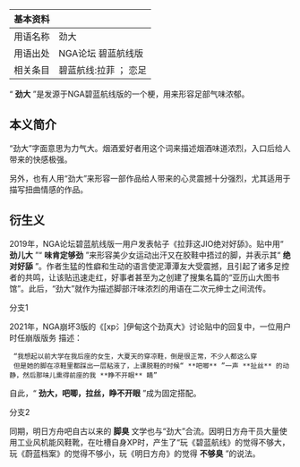 |  **基本资料**  ||
|---|---|
|用语名称  |  劲大   |
|用语出处  |  NGA论坛  碧蓝航线版   |
|相关条目  |  碧蓝航线:拉菲  ；  恋足   |
  
“ **劲大** ”是发源于NGA碧蓝航线版的一个梗，用来形容足部气味浓郁。

##  本义简介

“劲大”字面意思为力气大。烟酒爱好者用这个词来描述烟酒味道浓烈，入口后给人带来的快感极强。

另外，也有人用“劲大”来形容一部作品给人带来的心灵震撼十分强烈，尤其适用于描写扭曲情感的作品。

##  衍生义

2019年，NGA论坛碧蓝航线版一用户发表帖子《拉菲这JIO绝对好舔》。贴中用“ **劲儿大** ”“ **味肯定够劲**
”来形容美少女运动出汗又在胶鞋中捂过的脚，并表示其“ **绝对好舔**
”。作者生猛的性癖和生动的语言使泥潭潭友大受震撼，且引起了诸多足控者的共鸣，让该贴迅速走红，好事者甚至为之创建了搜集名篇的“亚历山大图书馆”。此后，“劲大”就作为描述脚部汗味浓烈的用语在二次元绅士之间流传。

分支1

2021年，NGA崩坏3版的《[xp氵]伊甸这个劲真大》讨论贴中的回复中，一位用户  时任崩版版务  描述：

     “我想起以前大学在我后座的女生，大夏天的穿凉鞋，倒是很正常，不少人都这么穿 
     但是她的脚在凉鞋里都踩出一层粘液了，上课脱鞋的时候“ **吧唧** ”一声 **扯丝** 的动静，然后那味儿熏得前座的我 **睁不开眼** 睛” 

自此，“ **劲大，吧唧，拉丝，睁不开眼** ”成为固定搭配。

分支2

同期，明日方舟吧自古以来的 **脚臭**
文学也与“劲大”合流。因明日方舟干员大量使用工业风机能风鞋靴，在吐槽自身XP时，产生了“玩《碧蓝航线》的觉得不够大，玩《蔚蓝档案》的觉得不够小，玩《明日方舟》的觉得
**不够臭** ”的说法。